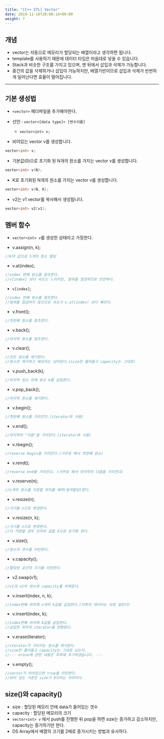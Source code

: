 ```yaml
---
title: "[C++ STL] Vector"
date: 2019-11-16T20:08:14+09:00
weight: 7
---
```


## 개념

- vector는 자동으로 메모리가 할당되는 배열이라고 생각하면 됩니다.
- template를 사용하기 때문에 데이터 타입은 마음데로 넣을 수 있습니다.
- Stack과 비슷한 구조를 가지고 있으며, 맨 뒤에서 삽입과 삭제가 가능합니다.
- 중간의 값을 삭제하거나 삽입이 가능하지만, 배열기반이므로 삽입과 삭제가 빈번하게 일어난다면 효율이 떨어집니다.

---

## 기본 생성법

- `<vector>` 헤더파일을 추가해야한다.
- 선언 : `vector<[data type]> [변수이름]`
	- `vector<int> v;`

- 비어있는 vector v를 생성합니다.
```cpp
vector<int> v;
```
- 기본값(0)으로 초기화 된 N개의 원소를 가지는 vector v를 생성합니다.
```cpp
vector<int> v(N);
```
- K로 초기화된 N개의 원소를 가지는 vector v를 생성합니다.
```cpp
vector<int> v(N, K);
```
- v2는 v1 vector를 복사해서 생성됩니다.
```cpp
vector<int> v2(v1);
```

## 멤버 함수

- `vector<int> v`를 생성한 상태라고 가정한다.

- v.assign(n, k);
```cpp
//k의 값으로 5개의 원소 할당
```
- v.at(index);
```cpp
//index 번째 원소를 참조한다.
//v[index] 보다 속도는 느리지만, 범위를 점검하므로 안전하다.
```
- `v[index]`;
```cpp
//index 번째 원소를 참조한다.
//범위를 점검하지 않으므로 속도가 v.at(index) 보다 빠르다.
```
- v.front();
```cpp
//첫번째 원소를 참조한다.
```
- v.back();
```cpp
//마지막 원소를 참조한다.
```
- v.clear();
```cpp
//모든 원소를 제거한다.
//원소만 제거하고 메모리는 남아있다.(size만 줄어들고 capacity는 그대로)
```
- v.push_back(k);
```cpp
//마지막 원소 뒤에 원소 k를 삽입한다.
```
- v.pop_back();
```cpp
//마지막 원소를 제거한다.
```
- v.begin();
```cpp
//첫번째 원소를 가리킨다.(iterator와 사용)
```
- v.end();
```cpp
//마지막의 "다음"을 가리킨다.(iterator와 사용)
```
- v.rbegin();
```cpp
//reverse begin을 가리킨다.(거꾸로 해서 첫번째 원소)
```
- v.rend();
```cpp
//reverse end를 가리킨다. (거꾸로 해서 마지막의 다음을 가리킨다)
```
- v.reserve(n);
```cpp
//n개의 원소를 저장할 위치를 예약(동적할당)한다.
```
- v.resize(n);
```cpp
//크기를 n으로 변경한다.
```
- v.resize(n, k);
```cpp
//크기를 n으로 변경한다.
//더 커졌을 경우 인자의 값을 3으로 초기화 한다.
```
- v.size();
```cpp
//원소의 갯수를 리턴한다.
```
- v.capacity();
```cpp
//할당된 공간의 크기를 리턴한다.
```
- v2.swap(v1);
```cpp
//v1과 v2의 원소와 capacity를 바꿔준다.
```
- v.insert(index, n, k);
```cpp
//index번째 위치에 n개의 k값을 삽입한다.(이후의 데이터는 뒤로 밀린다)
```
- v.insert(index, k);
```cpp
//index번째 위치에 k값을 삽입한다.
//삽입한 위치의 iterator를 반환한다.
```
- v.erase(iterator);
```cpp
//iterator가 가리키는 원소를 제거한다.
//size만 줄어들고 capacity는 그대로 남는다.
//--- erase에 관련 내용은 추후에 추가하겠습니다. ---
```
- v.empty();
```cpp
//vector가 비어있으면 true를 리턴한다.
//비어 있는 기준은 size가 0이라는 의미이다.
```


## size()와 capacity()

- size : 할당된 메모리 안에 data가 들어있는 갯수
- capacity : 할당된 메모리의 크기
- `vector<int> v` 에서 push를 진행한 뒤 pop을 하면 size는 증가하고 감소하지만, capacity는 증가하기만 한다.
- DS Array에서 배열의 크기를 2배로 증가시키는 방법과 유사하다.













